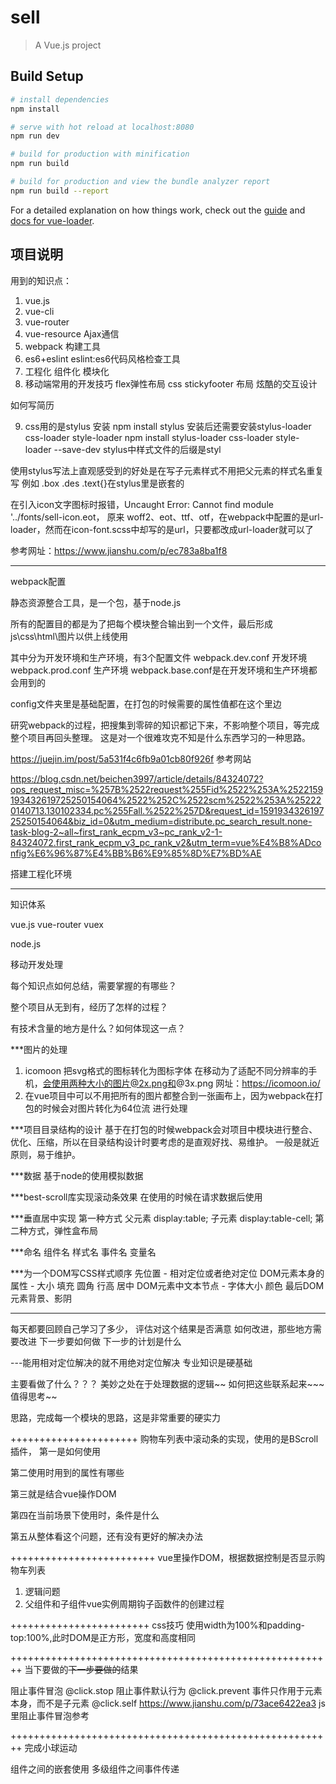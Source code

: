 # sell

> A Vue.js project

## Build Setup

``` bash
# install dependencies
npm install

# serve with hot reload at localhost:8080
npm run dev

# build for production with minification
npm run build

# build for production and view the bundle analyzer report
npm run build --report
```

For a detailed explanation on how things work, check out the [guide](http://vuejs-templates.github.io/webpack/) and [docs for vue-loader](http://vuejs.github.io/vue-loader).

## 项目说明

用到的知识点：
1. vue.js
2. vue-cli
3. vue-router
4. vue-resource Ajax通信
5. webpack 构建工具
6. es6+eslint eslint:es6代码风格检查工具
7. 工程化  组件化  模块化
8. 移动端常用的开发技巧
flex弹性布局
css stickyfooter 布局
炫酷的交互设计

如何写简历

9. css用的是stylus
安装 npm install stylus
安装后还需要安装stylus-loader css-loader style-loader
npm install stylus-loader css-loader style-loader --save-dev
stylus中样式文件的后缀是styl

使用stylus写法上直观感受到的好处是在写子元素样式不用把父元素的样式名重复写
例如 .box .des .text{}在stylus里是嵌套的

在引入icon文字图标时报错，Uncaught Error: Cannot find module '../fonts/sell-icon.eot，
原来 woff2、eot、ttf、otf，在webpack中配置的是url-loader，然而在icon-font.scss中却写的是url，只要都改成url-loader就可以了

参考网址：https://www.jianshu.com/p/ec783a8ba1f8

-----------------

webpack配置

静态资源整合工具，是一个包，基于node.js

所有的配置目的都是为了把每个模块整合输出到一个文件，最后形成js\css\html\图片以供上线使用

其中分为开发环境和生产环境，有3个配置文件
webpack.dev.conf 开发环境
webpack.prod.conf 生产环境
webpack.base.conf是在开发环境和生产环境都会用到的


config文件夹里是基础配置，在打包的时候需要的属性值都在这个里边 



研究webpack的过程，把搜集到零碎的知识都记下来，不影响整个项目，等完成整个项目再回头整理。
这是对一个很难攻克不知是什么东西学习的一种思路。

https://juejin.im/post/5a531f4c6fb9a01cb80f926f 参考网站

https://blog.csdn.net/beichen3997/article/details/84324072?ops_request_misc=%257B%2522request%255Fid%2522%253A%2522159193432619725250154064%2522%252C%2522scm%2522%253A%252220140713.130102334.pc%255Fall.%2522%257D&request_id=159193432619725250154064&biz_id=0&utm_medium=distribute.pc_search_result.none-task-blog-2~all~first_rank_ecpm_v3~pc_rank_v2-1-84324072.first_rank_ecpm_v3_pc_rank_v2&utm_term=vue%E4%B8%ADconfig%E6%96%87%E4%BB%B6%E9%85%8D%E7%BD%AE


搭建工程化环境

------------------
知识体系

vue.js vue-router vuex

node.js

移动开发处理

每个知识点如何总结，需要掌握的有哪些？

整个项目从无到有，经历了怎样的过程？

有技术含量的地方是什么？如何体现这一点？

***图片的处理
1. icomoon 把svg格式的图标转化为图标字体
   在移动为了适配不同分辨率的手机，会使用两种大小的图片@2x.png和@3x.png
   网址：https://icomoon.io/ 
2. 在vue项目中可以不用把所有的图片都整合到一张画布上，因为webpack在打包的时候会对图片转化为64位流
   进行处理

***项目目录结构的设计
基于在打包的时候webpack会对项目中模块进行整合、优化、压缩，所以在目录结构设计时要考虑的是直观好找、易维护。
一般是就近原则，易于维护。

***数据
基于node的使用模拟数据

***best-scroll库实现滚动条效果
在使用的时候在请求数据后使用

***垂直居中实现
第一种方式 
父元素 display:table;
子元素 display:table-cell;
第二种方式，弹性盒布局 

***命名
组件名
样式名
事件名
变量名

***为一个DOM写CSS样式顺序
先位置 - 相对定位或者绝对定位
DOM元素本身的属性 - 大小 填充 圆角 行高 居中
DOM元素中文本节点 - 字体大小 颜色
最后DOM元素背景、影阴


------------------
每天都要回顾自己学习了多少，
评估对这个结果是否满意
如何改进，那些地方需要改进
下一步要如何做
下一步的计划是什么

---能用相对定位解决的就不用绝对定位解决
专业知识是硬基础

主要看做了什么？？？
美妙之处在于处理数据的逻辑~~
如何把这些联系起来~~~
值得思考~~

思路，完成每一个模块的思路，这是非常重要的硬实力

++++++++++++++++++++++
购物车列表中滚动条的实现，使用的是BScroll插件，
第一是如何使用

第二使用时用到的属性有哪些

第三就是结合vue操作DOM

第四在当前场景下使用时，条件是什么

第五从整体看这个问题，还有没有更好的解决办法

+++++++++++++++++++++++++
vue里操作DOM，根据数据控制是否显示购物车列表
1. 逻辑问题
2. 父组件和子组件vue实例周期钩子函数件的创建过程

++++++++++++++++++++++++
css技巧
使用width为100%和padding-top:100%,此时DOM是正方形，宽度和高度相同


++++++++++++++++++++++++++++++++++++++++++++++++++++++++
当下要做的~~下一步要做的~~结果

阻止事件冒泡  @click.stop
阻止事件默认行为  @click.prevent
事件只作用于元素本身，而不是子元素 @click.self
https://www.jianshu.com/p/73ace6422ea3  js里阻止事件冒泡参考

++++++++++++++++++++++++++++++++++++++++++++++++++++++++
完成小球运动

组件之间的嵌套使用
多级组件之间事件传递